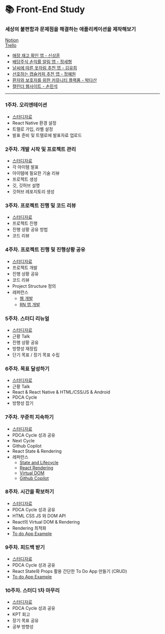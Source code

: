 # 📚 Front-End Study

### 세상의 불편함과 문제점을 해결하는 애플리케이션을 제작해보기

[Notion](https://bit.ly/3xsPI2D)\
[Trello](https://trello.com/b/z5qDMuaM/%EB%8F%99%EC%95%84%EB%8C%80-front-end-%EC%8A%A4%ED%84%B0%EB%94%94)

- [매장 재고 확인 앱 - 신상훈](https://github.com/rhfo124/Inventory)
- [배당주식 손익률 알림 앱 - 정세형](https://github.com/pos1504/dividend-stock)
- [날씨에 따른 옷차림 추천 앱 - 김유희](https://github.com/hapen7535/What-do-I-put-on)
- [선호하는 캡슐커피 추천 앱 - 정혜원](https://github.com/Jeonghy0517/CapsulePick)
- [환자와 보호자를 위한 커뮤니티 플랙폼 - 박다산](https://github.com/daa012/for-patient)
- [캘린더 웹사이트 - 손민석](https://github.com/minseok220/hobby)

---

### 1주차. 오리엔테이션

- [스터디자료](https://www.slideshare.net/YOONSANGYANG/1pdf-251729520)
- React Native 환경 설정
- 트렐로 가입, 라벨 설정
- 발표 준비 및 트렐로에 발표자료 업로드

### 2주차. 개발 시작 및 프로젝트 관리

- [스터디자료](https://www.slideshare.net/YOONSANGYANG/2pdf-251738572)
- 각 아이템 발표
- 아이템에 필요한 기술 리뷰
- 프로젝트 생성
- 깃, 깃허브 설명
- 깃허브 레포지토리 생성

### 3주차. 프로젝트 진행 및 코드 리뷰

- [스터디자료](https://trello.com/c/MUsgI06y)
- 프로젝트 진행
- 진행 상황 공유 방법
- 코드 리뷰

### 4주차. 프로젝트 진행 및 진행상황 공유

- [스터디자료](https://trello.com/c/6rrC65jK)
- 프로젝트 개발
- 진행 상황 공유
- 코드 리뷰
- Project Structure 정의
- 레퍼런스
  - [웹 개발](https://trello.com/c/8XxVYlsH)
  - [RN 앱 개발](https://trello.com/c/8Sk5h1Xp)

### 5주차. 스터디 리뉴얼

- [스터디자료](https://trello.com/c/j58Ax2i4)
- 근황 Talk
- 진행 상황 공유
- 방향성 재정립
- 단기 목표 / 장기 목표 수립

### 6주차. 목표 달성하기

- [스터디자료](https://trello.com/c/rlMmSCET)
- 근황 Talk
- React & React Native & HTML/CSS/JS & Android
- PDCA Cycle
- 방향성 잡기

### 7주차. 꾸준히 지속하기

- [스터디자료](https://trello.com/c/HuV4los9)
- PDCA Cycle 성과 공유
- Next Cycle
- Github Copilot
- React State & Rendering
- 레퍼런스
  - [State and Lifecycle](https://ko.reactjs.org/docs/state-and-lifecycle.html)
  - [React Rendering](https://meetup.toast.com/posts/110)
  - [Virtual DOM](https://ko.reactjs.org/docs/faq-internals.html)
  - [Github Copilot](https://docs.github.com/en/copilot/getting-started-with-github-copilot/getting-started-with-github-copilot-in-visual-studio-code)

### 8주차. 시간을 확보하기

- [스터디자료](https://trello.com/c/4WWZBEUo)
- PDCA Cycle 성과 공유
- HTML CSS JS 와 DOM API
- React의 Virtual DOM & Rendering
- Rendering 최적화
- [To do App Example](https://github.com/donga-it-club/front-end-study/tree/main/TodoApp)

### 9주차. 피드백 받기
- [스터디자료](https://trello.com/c/UtS9v1KD)
- PDCA Cycle 성과 공유
- React State와 Props 활용 간단한 To Do App 만들기 (CRUD)
- [To do App Example](https://github.com/donga-it-club/front-end-study/tree/main/TodoApp)

### 10주차. 스터디 1차 마무리
- [스터디자료](https://yoonsang.notion.site/3aaf6ff0ce2643cca4e840747174465e)
- PDCA Cycle 성과 공유
- KPT 회고
- 장기 목표 공유
- 공부 방향성 
